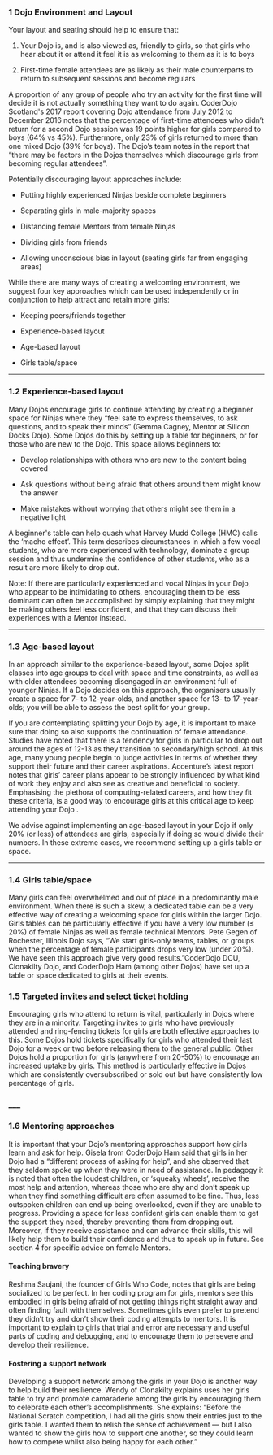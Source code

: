 ### 1 Dojo Environment and Layout

Your layout and seating should help to ensure that:

1. Your Dojo is, and is also viewed as, friendly to girls, so that girls who hear about it or attend it feel it is as welcoming to them as it is to boys

2. First-time female attendees are as likely as their male counterparts to return to subsequent sessions and become regulars

A proportion of any group of people who try an activity for the first time will decide it is not actually something they want to do again. CoderDojo Scotland's 2017 report covering Dojo attendance from July 2012 to December 2016 notes that the percentage of first-time attendees who didn’t return for a second Dojo session was 19 points higher for girls compared to boys \(64% vs 45%\). Furthermore, only 23% of girls returned to more than one mixed Dojo \(39% for boys\). The Dojo’s team notes in the report that “there may be factors in the Dojos themselves which discourage girls from becoming regular attendees”.

Potentially discouraging layout approaches include:

* Putting highly experienced Ninjas beside complete beginners

* Separating girls in male-majority spaces

* Distancing female Mentors from female Ninjas

* Dividing girls from friends

* Allowing unconscious bias in layout \(seating girls far from engaging areas\)

While there are many ways of creating a welcoming environment, we suggest four key approaches which can be used independently or in conjunction to help attract and retain more girls:

* Keeping peers/friends together

* Experience-based layout

* Age-based layout

* Girls table/space

---

### 1.2 Experience-based layout

Many Dojos encourage girls to continue attending by creating a beginner space for Ninjas where they “feel safe to express themselves, to ask questions, and to speak their minds” \(Gemma Cagney, Mentor at Silicon Docks Dojo\). Some Dojos do this by setting up a table for beginners, or for those who are new to the Dojo. This space allows beginners to:

* Develop relationships with others who are new to the content being covered

* Ask questions without being afraid that others around them might know the answer

* Make mistakes without worrying that others might see them in a negative light

A beginner's table can help quash what Harvey Mudd College \(HMC\) calls the ‘macho effect’. This term describes circumstances in which a few vocal students, who are more experienced with technology, dominate a group session and thus undermine the confidence of other students, who as a result are more likely to drop out.

Note: If there are particularly experienced and vocal Ninjas in your Dojo, who appear to be intimidating to others, encouraging them to be less dominant can often be accomplished by simply explaining that they might be making others feel less confident, and that they can discuss their experiences with a Mentor instead.

---

### 1.3 Age-based layout

In an approach similar to the experience-based layout, some Dojos split classes into age groups to deal with space and time constraints, as well as with older attendees becoming disengaged in an environment full of younger Ninjas. If a Dojo decides on this approach, the organisers usually create a space for 7- to 12-year-olds, and another space for 13- to 17-year-olds; you will be able to assess the best split for your group.

If you are contemplating splitting your Dojo by age, it is important to make sure that doing so also supports the continuation of female attendance. Studies have noted that there is a tendency for girls in particular to drop out around the ages of 12-13 as they transition to secondary/high school. At this age, many young people begin to judge activities in terms of whether they support their future and their career aspirations. Accenture’s latest report notes that girls’ career plans appear to be strongly influenced by what kind of work they enjoy and also see as creative and beneficial to society. Emphasising the plethora of computing-related careers, and how they fit these criteria, is a good way to encourage girls at this critical age to keep attending your Dojo .

We advise against implementing an age-based layout in your Dojo if only 20% \(or less\) of attendees are girls, especially if doing so would divide their numbers. In these extreme cases, we recommend setting up a girls table or space.

---

### 1.4 Girls table/space

Many girls can feel overwhelmed and out of place in a predominantly male environment. When there is such a skew, a dedicated table can be a very effective way of creating a welcoming space for girls within the larger Dojo. Girls tables can be particularly effective if you have a very low number \(≤ 20%\) of female Ninjas as well as female technical Mentors. Pete Gegen of Rochester, Illinois Dojo says, “We start girls-only teams, tables, or groups when the percentage of female participants drops very low \(under 20%\). We have seen this approach give very good results.”CoderDojo DCU, Clonakilty Dojo, and CoderDojo Ham \(among other Dojos\) have set up a table or space dedicated to girls at their events.

### 1.5 Targeted invites and select ticket holding

Encouraging girls who attend to return is vital, particularly in Dojos where they are in a minority. Targeting invites to girls who have previously attended and ring-fencing tickets for girls are both effective approaches to this. Some Dojos hold tickets specifically for girls who attended their last Dojo for a week or two before releasing them to the general public. Other Dojos hold a proportion for girls \(anywhere from 20-50%\) to encourage an increased uptake by girls. This method is particularly effective in Dojos which are consistently oversubscribed or sold out but have consistently low percentage of girls.

### \_\_\_

### 1.6 Mentoring approaches

It is important that your Dojo’s mentoring approaches support how girls learn and ask for help. Gisela from CoderDojo Ham said that girls in her Dojo had a “different process of asking for help”, and she observed that they seldom spoke up when they were in need of assistance. In pedagogy it is noted that often the loudest children, or ‘squeaky wheels’, receive the most help and attention, whereas those who are shy and don’t speak up when they find something difficult are often assumed to be fine. Thus, less outspoken children can end up being overlooked, even if they are unable to progress. Providing a space for less confident girls can enable them to get the support they need, thereby preventing them from dropping out. Moreover, if they receive assistance and can advance their skills, this will likely help them to build their confidence and thus to speak up in future. See section 4 for specific advice on female Mentors.

#### Teaching bravery

Reshma Saujani, the founder of Girls Who Code, notes that girls are being socialized to be perfect. In her coding program for girls, mentors see this embodied in girls being afraid of not getting things right straight away and often finding fault with themselves. Sometimes girls even prefer to pretend they didn’t try and don’t show their coding attempts to mentors. It is important to explain to girls that trial and error are necessary and useful parts of coding and debugging, and to encourage them to persevere and develop their resilience.

#### Fostering a support network

Developing a support network among the girls in your Dojo is another way to help build their resilience. Wendy of Clonakilty explains uses her girls table to try and promote camaraderie among the girls by encouraging them to celebrate each other’s accomplishments. She explains: “Before the National Scratch competition, I had all the girls show their entries just to the girls table. I wanted them to relish the sense of achievement — but I also wanted to show the girls how to support one another, so they could learn how to compete whilst also being happy for each other.”


